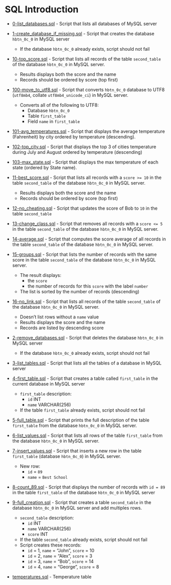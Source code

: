 # SQL Introduction

- [0-list_databases.sql](https://github.com/KristiSeraj/holbertonschool-higher_level_programming/blob/main/0x0D-SQL_introduction/0-list_databases.sql) - Script that lists all databases of MySQL server

- [1-create_database_if_missing.sql](https://github.com/KristiSeraj/holbertonschool-higher_level_programming/blob/main/0x0D-SQL_introduction/1-create_database_if_missing.sql) - Script that creates the database `hbtn_0c_0` in MySQL server
  - If the database `hbtn_0c_0` already exists, script should not fail

- [10-top_score.sql](https://github.com/KristiSeraj/holbertonschool-higher_level_programming/blob/main/0x0D-SQL_introduction/10-top_score.sql) - Script that lists all records of the table `second_table` of the database `hbtn_0c_0` in MySQL server.
  - Results displays both the score and the name
  - Records should be ordered by score (top first)

- [100-move_to_utf8.sql](https://github.com/KristiSeraj/holbertonschool-higher_level_programming/blob/main/0x0D-SQL_introduction/100-move_to_utf8.sql) - Script that converts `hbtn_0c_0` database to UTF8 (`utf8mb4`, collate `utf8mb4_unicode_ci`) in MySQL server.
  - Converts all of the following to UTF8:
    - Database `hbtn_0c_0`
    - Table `first_table`
    - Field `name` in `first_table`


- [101-avg_temperatures.sql](https://github.com/KristiSeraj/holbertonschool-higher_level_programming/blob/main/0x0D-SQL_introduction/101-avg_temperatures.sql) - Script that displays the average temperature (Fahrenheit) by city ordered by temperature (descending).

- [102-top_city.sql](https://github.com/KristiSeraj/holbertonschool-higher_level_programming/blob/main/0x0D-SQL_introduction/102-top_city.sql) - Script that displays the top 3 of cities temperature during July and August ordered by temperature (descending)

- [103-max_state.sql](https://github.com/KristiSeraj/holbertonschool-higher_level_programming/blob/main/0x0D-SQL_introduction/103-max_state.sql) - Script that displays the max temperature of each state (ordered by State name).

- [11-best_score.sql](https://github.com/KristiSeraj/holbertonschool-higher_level_programming/blob/main/0x0D-SQL_introduction/11-best_score.sql) - Script that lists all records with a `score >= 10` in the table `second_table` of the database `hbtn_0c_0` in MySQL server.
  - Results displays both the score and the name
  - Records should be ordered by score (top first)

- [12-no_cheating.sql](https://github.com/KristiSeraj/holbertonschool-higher_level_programming/blob/main/0x0D-SQL_introduction/12-no_cheating.sql) - Script that updates the score of Bob to `10` in the table `second_table`

- [13-change_class.sql](https://github.com/KristiSeraj/holbertonschool-higher_level_programming/blob/main/0x0D-SQL_introduction/13-change_class.sql) - Script that removes all records with a `score <= 5` in the table `second_table` of the database `hbtn_0c_0` in MySQL server.

- [14-average.sql](https://github.com/KristiSeraj/holbertonschool-higher_level_programming/blob/main/0x0D-SQL_introduction/14-average.sql) - Script that computes the score average of all records in the table `second_table` of the database `hbtn_0c_0` in MySQL server.

- [15-groups.sql](https://github.com/KristiSeraj/holbertonschool-higher_level_programming/blob/main/0x0D-SQL_introduction/15-groups.sql) - Script that lists the number of records with the same score in the table `second_table` of the database `hbtn_0c_0` in MySQL server.
  - The result displays:
    - the `score`
    - the number of records for this `score` with the label `number`
  - The list is sorted by the number of records (descending)

- [16-no_link.sql](https://github.com/KristiSeraj/holbertonschool-higher_level_programming/blob/main/0x0D-SQL_introduction/16-no_link.sql) - Script that lists all records of the table `second_table` of the database `hbtn_0c_0` in MySQL server.
  - Doesn’t list rows without a `name` value
  - Results displays the score and the name
  - Records are listed by descending score

- [2-remove_databases.sql](https://github.com/KristiSeraj/holbertonschool-higher_level_programming/blob/main/0x0D-SQL_introduction/2-remove_database.sql) - Script that deletes the database `hbtn_0c_0` in MySQL server
  - If the database `hbtn_0c_0` already exists, script should not fail

- [3-list_tables.sql](https://github.com/KristiSeraj/holbertonschool-higher_level_programming/blob/main/0x0D-SQL_introduction/3-list_tables.sql) - Script that lists all the tables of a database in MySQL server

- [4-first_table.sql](https://github.com/KristiSeraj/holbertonschool-higher_level_programming/blob/main/0x0D-SQL_introduction/4-first_table.sql) - Script that creates a table called `first_table` in the current database in MySQL server
  - `first_table` description:
    - `id` INT
    - `name` VARCHAR(256)
  - If the table `first_table` already exists, script should not fail

- [5-full_table.sql](https://github.com/KristiSeraj/holbertonschool-higher_level_programming/blob/main/0x0D-SQL_introduction/5-full_table.sql) - Script that prints the full description of the table `first_table` from the database `hbtn_0c_0` in MySQL server.

- [6-list_values.sql](https://github.com/KristiSeraj/holbertonschool-higher_level_programming/blob/main/0x0D-SQL_introduction/6-list_values.sql) - Script that lists all rows of the table `first_table` from the database `hbtn_0c_0` in MySQL server.

- [7-insert_values.sql](https://github.com/KristiSeraj/holbertonschool-higher_level_programming/blob/main/0x0D-SQL_introduction/7-insert_value.sql) - Script that inserts a new row in the table `first_table` (database `hbtn_0c_0`) in MySQL server.
  - New row:
    - `id` = `89`
    - `name` = `Best School`

- [8-count_89.sql](https://github.com/KristiSeraj/holbertonschool-higher_level_programming/blob/main/0x0D-SQL_introduction/8-count_89.sql) - Script that displays the number of records with `id = 89` in the table `first_table` of the database `hbtn_0c_0` in MySQL server

- [9-full_creation.sql](https://github.com/KristiSeraj/holbertonschool-higher_level_programming/blob/main/0x0D-SQL_introduction/9-full_creation.sql) - Script that creates a table `second_table` in the database `hbtn_0c_0` in MySQL server and add multiples rows.
  - `second_table` description:
    - `id` INT
    - `name` VARCHAR(256)
    - `score` INT
  - If the table `second_table` already exists, script should not fail
  - Script creates these records:
    - `id` = 1, `name` = “John”, `score` = 10
    - `id` = 2, `name` = “Alex”, `score` = 3
    - `id` = 3, `name` = “Bob”, `score` = 14
    - `id` = 4, `name` = “George”, `score` = 8

- [temperatures.sql](https://github.com/KristiSeraj/holbertonschool-higher_level_programming/blob/main/0x0D-SQL_introduction/temperatures.sql) - Temperature table
